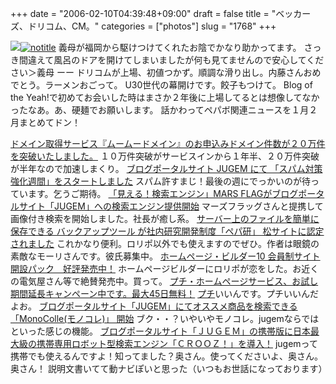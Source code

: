 +++
date = "2006-02-10T04:39:48+09:00"
draft = false
title = "ベッカーズ、ドリコム、CM。"
categories = ["photos"]
slug = "1768"
+++

<img src="http://hbkr.org/images/dailyicons/photo.gif" class="thumb-img"><a href="http://www.flickr.com/photos/h-b-k-r/97628802/" target="_blank"><img src="http://static.flickr.com/39/97628802_24f266cdf0.jpg" class="photoen" alt="notitle"  /></a>
義母が福岡から駆けつけてくれたお陰でかなり助かってます。
さっき間違えて風呂のドアを開けてしまいましたが何も見てませんので安心してください＞義母
ーー
ドリコムが上場、初値つかず。順調な滑り出し。内藤さんおめでとう。ラーメンおごって。
U30世代の幕開けです。餃子もつけて。
Blog of the Yeah!で初めてお会いした時はまさか２年後に上場してるとは想像してなかったなあ。あ、硬麺でお願いします。
話かわってペパボ関連ニュースを１月２月まとめてドン！

<!--more-->
<a href="http://paperboy.co.jp/articles/00000113.html" target="_blank">ドメイン取得サービス『ムームードメイン』のお申込みドメイン件数が２０万件を突破いたしました。</a>
１０万件突破がサービスインから１年半、２０万件突破が半年なので加速しまくり。
<a href="http://paperboy.co.jp/articles/00000112.html" target="_blank">ブログポータルサイト JUGEM にて 「スパム対策強化週間」をスタートしました</a>
スパム許すまじ！最後の週にでっかいのが待っています。乞うご期待。
<a href="http://paperboy.co.jp/articles/00000111.html" target="_blank">「見える！検索エンジン」MARS FLAGがブログポータルサイト「JUGEM」への検索エンジン提供開始</a>
マーズフラッグさんと提携して画像付き検索を開始しました。社長が癒し系。
<a href="http://paperboy.co.jp/articles/00000110.html" target="_blank">サーバー上のファイルを簡単に保存できる バックアップツール が社内研究開発制度「ペパ研」 松サイトに認定されました</a>
これかなり便利。ロリポ以外でも使えますのでぜひ。作者は眼鏡の素敵なモーリさんです。彼氏募集中。
<a href="http://paperboy.co.jp/articles/00000109.html" target="_blank">ホームページ・ビルダー10 会員制サイト開設パック　好評発売中！</a>
ホームページビルダーにロリポが恋をした。お近くの電気屋さん等で絶賛発売中。買って。
<a href="http://paperboy.co.jp/articles/00000108.html" target="_blank">プチ・ホームページサービス、お試し期間延長キャンペーン中です。最大45日無料！</a>
<a href="http://petit.cc" target="_blank">プチ</a>いいんです。プチいいんだよお。
<a href="http://paperboy.co.jp/articles/00000107.html" target="_blank">ブログポータルサイト「JUGEM」にてオススメ商品を検索できる 「MonoColle(モノコレ)」 開始</a>
ブク・・？いやいやモノコレ。jugemならではといった感じの機能。
<a href="http://paperboy.co.jp/articles/00000106.html" target="_blank">ブログポータルサイト「ＪＵＧＥＭ」の携帯版に日本最大級の携帯専用ロボット型検索エンジン「ＣＲＯＯＺ！」を導入！</a>
jugemって携帯でも使えるんですよ！知ってました？奥さん。使ってくださいよ、奥さん。奥さん！
説明文書いてて動ナビぽいと思った（いつもお世話になっております）
